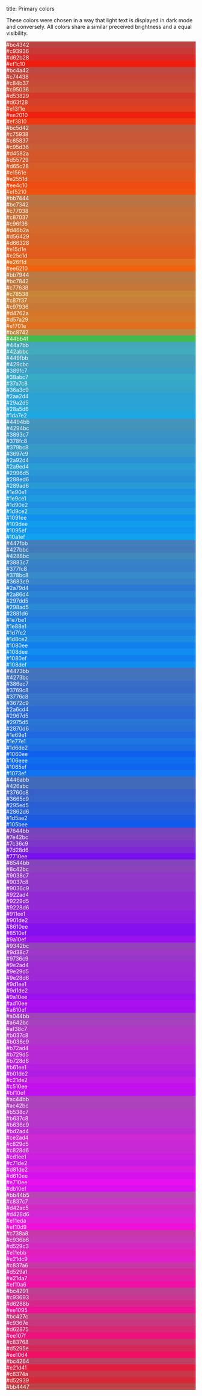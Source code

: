 title: Primary colors

These colors were chosen in a way that light text is displayed in dark mode and conversely.
All colors share a similar preceived brightness and a equal visibility.

<div class="w3-row-padding" style="color:#fff">

<div class="w3-center w3-padding w3-col l1 m2 s3" style="background-color:#bc4342;cursor: copy;" onclick="copyColor(this.textContent);">#bc4342</div>
<div class="w3-center w3-padding w3-col l1 m2 s3" style="background-color:#c93936;cursor: copy;" onclick="copyColor(this.textContent);">#c93936</div>
<div class="w3-center w3-padding w3-col l1 m2 s3" style="background-color:#d62b28;cursor: copy;" onclick="copyColor(this.textContent);">#d62b28</div>
<div class="w3-center w3-padding w3-col l1 m2 s3" style="background-color:#ef1c10;cursor: copy;" onclick="copyColor(this.textContent);">#ef1c10</div>
<div class="w3-center w3-padding w3-col l1 m2 s3" style="background-color:#bc4a42;cursor: copy;" onclick="copyColor(this.textContent);">#bc4a42</div>
<div class="w3-center w3-padding w3-col l1 m2 s3" style="background-color:#c74438;cursor: copy;" onclick="copyColor(this.textContent);">#c74438</div>
<div class="w3-center w3-padding w3-col l1 m2 s3" style="background-color:#c84b37;cursor: copy;" onclick="copyColor(this.textContent);">#c84b37</div>
<div class="w3-center w3-padding w3-col l1 m2 s3" style="background-color:#c95036;cursor: copy;" onclick="copyColor(this.textContent);">#c95036</div>
<div class="w3-center w3-padding w3-col l1 m2 s3" style="background-color:#d53829;cursor: copy;" onclick="copyColor(this.textContent);">#d53829</div>
<div class="w3-center w3-padding w3-col l1 m2 s3" style="background-color:#d63f28;cursor: copy;" onclick="copyColor(this.textContent);">#d63f28</div>
<div class="w3-center w3-padding w3-col l1 m2 s3" style="background-color:#e13f1e;cursor: copy;" onclick="copyColor(this.textContent);">#e13f1e</div>
<div class="w3-center w3-padding w3-col l1 m2 s3" style="background-color:#ee2010;cursor: copy;" onclick="copyColor(this.textContent);">#ee2010</div>
<div class="w3-center w3-padding w3-col l1 m2 s3" style="background-color:#ef3810;cursor: copy;" onclick="copyColor(this.textContent);">#ef3810</div>
<div class="w3-center w3-padding w3-col l1 m2 s3" style="background-color:#bc5d42;cursor: copy;" onclick="copyColor(this.textContent);">#bc5d42</div>
<div class="w3-center w3-padding w3-col l1 m2 s3" style="background-color:#c75938;cursor: copy;" onclick="copyColor(this.textContent);">#c75938</div>
<div class="w3-center w3-padding w3-col l1 m2 s3" style="background-color:#c85837;cursor: copy;" onclick="copyColor(this.textContent);">#c85837</div>
<div class="w3-center w3-padding w3-col l1 m2 s3" style="background-color:#c95d36;cursor: copy;" onclick="copyColor(this.textContent);">#c95d36</div>
<div class="w3-center w3-padding w3-col l1 m2 s3" style="background-color:#d4582a;cursor: copy;" onclick="copyColor(this.textContent);">#d4582a</div>
<div class="w3-center w3-padding w3-col l1 m2 s3" style="background-color:#d55729;cursor: copy;" onclick="copyColor(this.textContent);">#d55729</div>
<div class="w3-center w3-padding w3-col l1 m2 s3" style="background-color:#d65c28;cursor: copy;" onclick="copyColor(this.textContent);">#d65c28</div>
<div class="w3-center w3-padding w3-col l1 m2 s3" style="background-color:#e1561e;cursor: copy;" onclick="copyColor(this.textContent);">#e1561e</div>
<div class="w3-center w3-padding w3-col l1 m2 s3" style="background-color:#e2551d;cursor: copy;" onclick="copyColor(this.textContent);">#e2551d</div>
<div class="w3-center w3-padding w3-col l1 m2 s3" style="background-color:#ee4c10;cursor: copy;" onclick="copyColor(this.textContent);">#ee4c10</div>
<div class="w3-center w3-padding w3-col l1 m2 s3" style="background-color:#ef5210;cursor: copy;" onclick="copyColor(this.textContent);">#ef5210</div>
<div class="w3-center w3-padding w3-col l1 m2 s3" style="background-color:#bb7444;cursor: copy;" onclick="copyColor(this.textContent);">#bb7444</div>
<div class="w3-center w3-padding w3-col l1 m2 s3" style="background-color:#bc7342;cursor: copy;" onclick="copyColor(this.textContent);">#bc7342</div>
<div class="w3-center w3-padding w3-col l1 m2 s3" style="background-color:#c77038;cursor: copy;" onclick="copyColor(this.textContent);">#c77038</div>
<div class="w3-center w3-padding w3-col l1 m2 s3" style="background-color:#c87037;cursor: copy;" onclick="copyColor(this.textContent);">#c87037</div>
<div class="w3-center w3-padding w3-col l1 m2 s3" style="background-color:#c96f36;cursor: copy;" onclick="copyColor(this.textContent);">#c96f36</div>
<div class="w3-center w3-padding w3-col l1 m2 s3" style="background-color:#d46b2a;cursor: copy;" onclick="copyColor(this.textContent);">#d46b2a</div>
<div class="w3-center w3-padding w3-col l1 m2 s3" style="background-color:#d56429;cursor: copy;" onclick="copyColor(this.textContent);">#d56429</div>
<div class="w3-center w3-padding w3-col l1 m2 s3" style="background-color:#d66328;cursor: copy;" onclick="copyColor(this.textContent);">#d66328</div>
<div class="w3-center w3-padding w3-col l1 m2 s3" style="background-color:#e15d1e;cursor: copy;" onclick="copyColor(this.textContent);">#e15d1e</div>
<div class="w3-center w3-padding w3-col l1 m2 s3" style="background-color:#e25c1d;cursor: copy;" onclick="copyColor(this.textContent);">#e25c1d</div>
<div class="w3-center w3-padding w3-col l1 m2 s3" style="background-color:#e26f1d;cursor: copy;" onclick="copyColor(this.textContent);">#e26f1d</div>
<div class="w3-center w3-padding w3-col l1 m2 s3" style="background-color:#ee6210;cursor: copy;" onclick="copyColor(this.textContent);">#ee6210</div>
<div class="w3-center w3-padding w3-col l1 m2 s3" style="background-color:#bb7944;cursor: copy;" onclick="copyColor(this.textContent);">#bb7944</div>
<div class="w3-center w3-padding w3-col l1 m2 s3" style="background-color:#bc7842;cursor: copy;" onclick="copyColor(this.textContent);">#bc7842</div>
<div class="w3-center w3-padding w3-col l1 m2 s3" style="background-color:#c77638;cursor: copy;" onclick="copyColor(this.textContent);">#c77638</div>
<div class="w3-center w3-padding w3-col l1 m2 s3" style="background-color:#c78538;cursor: copy;" onclick="copyColor(this.textContent);">#c78538</div>
<div class="w3-center w3-padding w3-col l1 m2 s3" style="background-color:#c87f37;cursor: copy;" onclick="copyColor(this.textContent);">#c87f37</div>
<div class="w3-center w3-padding w3-col l1 m2 s3" style="background-color:#c97936;cursor: copy;" onclick="copyColor(this.textContent);">#c97936</div>
<div class="w3-center w3-padding w3-col l1 m2 s3" style="background-color:#d4762a;cursor: copy;" onclick="copyColor(this.textContent);">#d4762a</div>
<div class="w3-center w3-padding w3-col l1 m2 s3" style="background-color:#d57a29;cursor: copy;" onclick="copyColor(this.textContent);">#d57a29</div>
<div class="w3-center w3-padding w3-col l1 m2 s3" style="background-color:#e1701e;cursor: copy;" onclick="copyColor(this.textContent);">#e1701e</div>
<div class="w3-center w3-padding w3-col l1 m2 s3" style="background-color:#bc8742;cursor: copy;" onclick="copyColor(this.textContent);">#bc8742</div>
<div class="w3-center w3-padding w3-col l1 m2 s3" style="background-color:#44bb4f;cursor: copy;" onclick="copyColor(this.textContent);">#44bb4f</div>
<div class="w3-center w3-padding w3-col l1 m2 s3" style="background-color:#44a7bb;cursor: copy;" onclick="copyColor(this.textContent);">#44a7bb</div>
<div class="w3-center w3-padding w3-col l1 m2 s3" style="background-color:#42abbc;cursor: copy;" onclick="copyColor(this.textContent);">#42abbc</div>
<div class="w3-center w3-padding w3-col l1 m2 s3" style="background-color:#449fbb;cursor: copy;" onclick="copyColor(this.textContent);">#449fbb</div>
<div class="w3-center w3-padding w3-col l1 m2 s3" style="background-color:#429cbc;cursor: copy;" onclick="copyColor(this.textContent);">#429cbc</div>
<div class="w3-center w3-padding w3-col l1 m2 s3" style="background-color:#389fc7;cursor: copy;" onclick="copyColor(this.textContent);">#389fc7</div>
<div class="w3-center w3-padding w3-col l1 m2 s3" style="background-color:#38abc7;cursor: copy;" onclick="copyColor(this.textContent);">#38abc7</div>
<div class="w3-center w3-padding w3-col l1 m2 s3" style="background-color:#37a7c8;cursor: copy;" onclick="copyColor(this.textContent);">#37a7c8</div>
<div class="w3-center w3-padding w3-col l1 m2 s3" style="background-color:#36a3c9;cursor: copy;" onclick="copyColor(this.textContent);">#36a3c9</div>
<div class="w3-center w3-padding w3-col l1 m2 s3" style="background-color:#2aa2d4;cursor: copy;" onclick="copyColor(this.textContent);">#2aa2d4</div>
<div class="w3-center w3-padding w3-col l1 m2 s3" style="background-color:#29a2d5;cursor: copy;" onclick="copyColor(this.textContent);">#29a2d5</div>
<div class="w3-center w3-padding w3-col l1 m2 s3" style="background-color:#28a5d6;cursor: copy;" onclick="copyColor(this.textContent);">#28a5d6</div>
<div class="w3-center w3-padding w3-col l1 m2 s3" style="background-color:#1da7e2;cursor: copy;" onclick="copyColor(this.textContent);">#1da7e2</div>
<div class="w3-center w3-padding w3-col l1 m2 s3" style="background-color:#4494bb;cursor: copy;" onclick="copyColor(this.textContent);">#4494bb</div>
<div class="w3-center w3-padding w3-col l1 m2 s3" style="background-color:#4294bc;cursor: copy;" onclick="copyColor(this.textContent);">#4294bc</div>
<div class="w3-center w3-padding w3-col l1 m2 s3" style="background-color:#3893c7;cursor: copy;" onclick="copyColor(this.textContent);">#3893c7</div>
<div class="w3-center w3-padding w3-col l1 m2 s3" style="background-color:#378fc8;cursor: copy;" onclick="copyColor(this.textContent);">#378fc8</div>
<div class="w3-center w3-padding w3-col l1 m2 s3" style="background-color:#379bc8;cursor: copy;" onclick="copyColor(this.textContent);">#379bc8</div>
<div class="w3-center w3-padding w3-col l1 m2 s3" style="background-color:#3697c9;cursor: copy;" onclick="copyColor(this.textContent);">#3697c9</div>
<div class="w3-center w3-padding w3-col l1 m2 s3" style="background-color:#2a92d4;cursor: copy;" onclick="copyColor(this.textContent);">#2a92d4</div>
<div class="w3-center w3-padding w3-col l1 m2 s3" style="background-color:#2a9ed4;cursor: copy;" onclick="copyColor(this.textContent);">#2a9ed4</div>
<div class="w3-center w3-padding w3-col l1 m2 s3" style="background-color:#2996d5;cursor: copy;" onclick="copyColor(this.textContent);">#2996d5</div>
<div class="w3-center w3-padding w3-col l1 m2 s3" style="background-color:#288ed6;cursor: copy;" onclick="copyColor(this.textContent);">#288ed6</div>
<div class="w3-center w3-padding w3-col l1 m2 s3" style="background-color:#289ad6;cursor: copy;" onclick="copyColor(this.textContent);">#289ad6</div>
<div class="w3-center w3-padding w3-col l1 m2 s3" style="background-color:#1e90e1;cursor: copy;" onclick="copyColor(this.textContent);">#1e90e1</div>
<div class="w3-center w3-padding w3-col l1 m2 s3" style="background-color:#1e9ce1;cursor: copy;" onclick="copyColor(this.textContent);">#1e9ce1</div>
<div class="w3-center w3-padding w3-col l1 m2 s3" style="background-color:#1d90e2;cursor: copy;" onclick="copyColor(this.textContent);">#1d90e2</div>
<div class="w3-center w3-padding w3-col l1 m2 s3" style="background-color:#1d9ce2;cursor: copy;" onclick="copyColor(this.textContent);">#1d9ce2</div>
<div class="w3-center w3-padding w3-col l1 m2 s3" style="background-color:#1091ee;cursor: copy;" onclick="copyColor(this.textContent);">#1091ee</div>
<div class="w3-center w3-padding w3-col l1 m2 s3" style="background-color:#109dee;cursor: copy;" onclick="copyColor(this.textContent);">#109dee</div>
<div class="w3-center w3-padding w3-col l1 m2 s3" style="background-color:#1095ef;cursor: copy;" onclick="copyColor(this.textContent);">#1095ef</div>
<div class="w3-center w3-padding w3-col l1 m2 s3" style="background-color:#10a1ef;cursor: copy;" onclick="copyColor(this.textContent);">#10a1ef</div>
<div class="w3-center w3-padding w3-col l1 m2 s3" style="background-color:#447fbb;cursor: copy;" onclick="copyColor(this.textContent);">#447fbb</div>
<div class="w3-center w3-padding w3-col l1 m2 s3" style="background-color:#427bbc;cursor: copy;" onclick="copyColor(this.textContent);">#427bbc</div>
<div class="w3-center w3-padding w3-col l1 m2 s3" style="background-color:#4288bc;cursor: copy;" onclick="copyColor(this.textContent);">#4288bc</div>
<div class="w3-center w3-padding w3-col l1 m2 s3" style="background-color:#3883c7;cursor: copy;" onclick="copyColor(this.textContent);">#3883c7</div>
<div class="w3-center w3-padding w3-col l1 m2 s3" style="background-color:#377fc8;cursor: copy;" onclick="copyColor(this.textContent);">#377fc8</div>
<div class="w3-center w3-padding w3-col l1 m2 s3" style="background-color:#378bc8;cursor: copy;" onclick="copyColor(this.textContent);">#378bc8</div>
<div class="w3-center w3-padding w3-col l1 m2 s3" style="background-color:#3683c9;cursor: copy;" onclick="copyColor(this.textContent);">#3683c9</div>
<div class="w3-center w3-padding w3-col l1 m2 s3" style="background-color:#2a79d4;cursor: copy;" onclick="copyColor(this.textContent);">#2a79d4</div>
<div class="w3-center w3-padding w3-col l1 m2 s3" style="background-color:#2a86d4;cursor: copy;" onclick="copyColor(this.textContent);">#2a86d4</div>
<div class="w3-center w3-padding w3-col l1 m2 s3" style="background-color:#297dd5;cursor: copy;" onclick="copyColor(this.textContent);">#297dd5</div>
<div class="w3-center w3-padding w3-col l1 m2 s3" style="background-color:#298ad5;cursor: copy;" onclick="copyColor(this.textContent);">#298ad5</div>
<div class="w3-center w3-padding w3-col l1 m2 s3" style="background-color:#2881d6;cursor: copy;" onclick="copyColor(this.textContent);">#2881d6</div>
<div class="w3-center w3-padding w3-col l1 m2 s3" style="background-color:#1e7be1;cursor: copy;" onclick="copyColor(this.textContent);">#1e7be1</div>
<div class="w3-center w3-padding w3-col l1 m2 s3" style="background-color:#1e88e1;cursor: copy;" onclick="copyColor(this.textContent);">#1e88e1</div>
<div class="w3-center w3-padding w3-col l1 m2 s3" style="background-color:#1d7fe2;cursor: copy;" onclick="copyColor(this.textContent);">#1d7fe2</div>
<div class="w3-center w3-padding w3-col l1 m2 s3" style="background-color:#1d8ce2;cursor: copy;" onclick="copyColor(this.textContent);">#1d8ce2</div>
<div class="w3-center w3-padding w3-col l1 m2 s3" style="background-color:#1080ee;cursor: copy;" onclick="copyColor(this.textContent);">#1080ee</div>
<div class="w3-center w3-padding w3-col l1 m2 s3" style="background-color:#108dee;cursor: copy;" onclick="copyColor(this.textContent);">#108dee</div>
<div class="w3-center w3-padding w3-col l1 m2 s3" style="background-color:#1080ef;cursor: copy;" onclick="copyColor(this.textContent);">#1080ef</div>
<div class="w3-center w3-padding w3-col l1 m2 s3" style="background-color:#108def;cursor: copy;" onclick="copyColor(this.textContent);">#108def</div>
<div class="w3-center w3-padding w3-col l1 m2 s3" style="background-color:#4473bb;cursor: copy;" onclick="copyColor(this.textContent);">#4473bb</div>
<div class="w3-center w3-padding w3-col l1 m2 s3" style="background-color:#4273bc;cursor: copy;" onclick="copyColor(this.textContent);">#4273bc</div>
<div class="w3-center w3-padding w3-col l1 m2 s3" style="background-color:#386ec7;cursor: copy;" onclick="copyColor(this.textContent);">#386ec7</div>
<div class="w3-center w3-padding w3-col l1 m2 s3" style="background-color:#3769c8;cursor: copy;" onclick="copyColor(this.textContent);">#3769c8</div>
<div class="w3-center w3-padding w3-col l1 m2 s3" style="background-color:#3776c8;cursor: copy;" onclick="copyColor(this.textContent);">#3776c8</div>
<div class="w3-center w3-padding w3-col l1 m2 s3" style="background-color:#3672c9;cursor: copy;" onclick="copyColor(this.textContent);">#3672c9</div>
<div class="w3-center w3-padding w3-col l1 m2 s3" style="background-color:#2a6cd4;cursor: copy;" onclick="copyColor(this.textContent);">#2a6cd4</div>
<div class="w3-center w3-padding w3-col l1 m2 s3" style="background-color:#2967d5;cursor: copy;" onclick="copyColor(this.textContent);">#2967d5</div>
<div class="w3-center w3-padding w3-col l1 m2 s3" style="background-color:#2975d5;cursor: copy;" onclick="copyColor(this.textContent);">#2975d5</div>
<div class="w3-center w3-padding w3-col l1 m2 s3" style="background-color:#2870d6;cursor: copy;" onclick="copyColor(this.textContent);">#2870d6</div>
<div class="w3-center w3-padding w3-col l1 m2 s3" style="background-color:#1e69e1;cursor: copy;" onclick="copyColor(this.textContent);">#1e69e1</div>
<div class="w3-center w3-padding w3-col l1 m2 s3" style="background-color:#1e77e1;cursor: copy;" onclick="copyColor(this.textContent);">#1e77e1</div>
<div class="w3-center w3-padding w3-col l1 m2 s3" style="background-color:#1d6de2;cursor: copy;" onclick="copyColor(this.textContent);">#1d6de2</div>
<div class="w3-center w3-padding w3-col l1 m2 s3" style="background-color:#1060ee;cursor: copy;" onclick="copyColor(this.textContent);">#1060ee</div>
<div class="w3-center w3-padding w3-col l1 m2 s3" style="background-color:#106eee;cursor: copy;" onclick="copyColor(this.textContent);">#106eee</div>
<div class="w3-center w3-padding w3-col l1 m2 s3" style="background-color:#1065ef;cursor: copy;" onclick="copyColor(this.textContent);">#1065ef</div>
<div class="w3-center w3-padding w3-col l1 m2 s3" style="background-color:#1073ef;cursor: copy;" onclick="copyColor(this.textContent);">#1073ef</div>
<div class="w3-center w3-padding w3-col l1 m2 s3" style="background-color:#446abb;cursor: copy;" onclick="copyColor(this.textContent);">#446abb</div>
<div class="w3-center w3-padding w3-col l1 m2 s3" style="background-color:#426abc;cursor: copy;" onclick="copyColor(this.textContent);">#426abc</div>
<div class="w3-center w3-padding w3-col l1 m2 s3" style="background-color:#3760c8;cursor: copy;" onclick="copyColor(this.textContent);">#3760c8</div>
<div class="w3-center w3-padding w3-col l1 m2 s3" style="background-color:#3665c9;cursor: copy;" onclick="copyColor(this.textContent);">#3665c9</div>
<div class="w3-center w3-padding w3-col l1 m2 s3" style="background-color:#295ed5;cursor: copy;" onclick="copyColor(this.textContent);">#295ed5</div>
<div class="w3-center w3-padding w3-col l1 m2 s3" style="background-color:#2862d6;cursor: copy;" onclick="copyColor(this.textContent);">#2862d6</div>
<div class="w3-center w3-padding w3-col l1 m2 s3" style="background-color:#1d5ae2;cursor: copy;" onclick="copyColor(this.textContent);">#1d5ae2</div>
<div class="w3-center w3-padding w3-col l1 m2 s3" style="background-color:#105bee;cursor: copy;" onclick="copyColor(this.textContent);">#105bee</div>
<div class="w3-center w3-padding w3-col l1 m2 s3" style="background-color:#7644bb;cursor: copy;" onclick="copyColor(this.textContent);">#7644bb</div>
<div class="w3-center w3-padding w3-col l1 m2 s3" style="background-color:#7e42bc;cursor: copy;" onclick="copyColor(this.textContent);">#7e42bc</div>
<div class="w3-center w3-padding w3-col l1 m2 s3" style="background-color:#7c36c9;cursor: copy;" onclick="copyColor(this.textContent);">#7c36c9</div>
<div class="w3-center w3-padding w3-col l1 m2 s3" style="background-color:#7d28d6;cursor: copy;" onclick="copyColor(this.textContent);">#7d28d6</div>
<div class="w3-center w3-padding w3-col l1 m2 s3" style="background-color:#7710ee;cursor: copy;" onclick="copyColor(this.textContent);">#7710ee</div>
<div class="w3-center w3-padding w3-col l1 m2 s3" style="background-color:#8544bb;cursor: copy;" onclick="copyColor(this.textContent);">#8544bb</div>
<div class="w3-center w3-padding w3-col l1 m2 s3" style="background-color:#8c42bc;cursor: copy;" onclick="copyColor(this.textContent);">#8c42bc</div>
<div class="w3-center w3-padding w3-col l1 m2 s3" style="background-color:#9038c7;cursor: copy;" onclick="copyColor(this.textContent);">#9038c7</div>
<div class="w3-center w3-padding w3-col l1 m2 s3" style="background-color:#9037c8;cursor: copy;" onclick="copyColor(this.textContent);">#9037c8</div>
<div class="w3-center w3-padding w3-col l1 m2 s3" style="background-color:#9036c9;cursor: copy;" onclick="copyColor(this.textContent);">#9036c9</div>
<div class="w3-center w3-padding w3-col l1 m2 s3" style="background-color:#922ad4;cursor: copy;" onclick="copyColor(this.textContent);">#922ad4</div>
<div class="w3-center w3-padding w3-col l1 m2 s3" style="background-color:#9229d5;cursor: copy;" onclick="copyColor(this.textContent);">#9229d5</div>
<div class="w3-center w3-padding w3-col l1 m2 s3" style="background-color:#9228d6;cursor: copy;" onclick="copyColor(this.textContent);">#9228d6</div>
<div class="w3-center w3-padding w3-col l1 m2 s3" style="background-color:#911ee1;cursor: copy;" onclick="copyColor(this.textContent);">#911ee1</div>
<div class="w3-center w3-padding w3-col l1 m2 s3" style="background-color:#901de2;cursor: copy;" onclick="copyColor(this.textContent);">#901de2</div>
<div class="w3-center w3-padding w3-col l1 m2 s3" style="background-color:#8610ee;cursor: copy;" onclick="copyColor(this.textContent);">#8610ee</div>
<div class="w3-center w3-padding w3-col l1 m2 s3" style="background-color:#8510ef;cursor: copy;" onclick="copyColor(this.textContent);">#8510ef</div>
<div class="w3-center w3-padding w3-col l1 m2 s3" style="background-color:#9a10ef;cursor: copy;" onclick="copyColor(this.textContent);">#9a10ef</div>
<div class="w3-center w3-padding w3-col l1 m2 s3" style="background-color:#9342bc;cursor: copy;" onclick="copyColor(this.textContent);">#9342bc</div>
<div class="w3-center w3-padding w3-col l1 m2 s3" style="background-color:#9d38c7;cursor: copy;" onclick="copyColor(this.textContent);">#9d38c7</div>
<div class="w3-center w3-padding w3-col l1 m2 s3" style="background-color:#9736c9;cursor: copy;" onclick="copyColor(this.textContent);">#9736c9</div>
<div class="w3-center w3-padding w3-col l1 m2 s3" style="background-color:#9e2ad4;cursor: copy;" onclick="copyColor(this.textContent);">#9e2ad4</div>
<div class="w3-center w3-padding w3-col l1 m2 s3" style="background-color:#9e29d5;cursor: copy;" onclick="copyColor(this.textContent);">#9e29d5</div>
<div class="w3-center w3-padding w3-col l1 m2 s3" style="background-color:#9e28d6;cursor: copy;" onclick="copyColor(this.textContent);">#9e28d6</div>
<div class="w3-center w3-padding w3-col l1 m2 s3" style="background-color:#9d1ee1;cursor: copy;" onclick="copyColor(this.textContent);">#9d1ee1</div>
<div class="w3-center w3-padding w3-col l1 m2 s3" style="background-color:#9d1de2;cursor: copy;" onclick="copyColor(this.textContent);">#9d1de2</div>
<div class="w3-center w3-padding w3-col l1 m2 s3" style="background-color:#9a10ee;cursor: copy;" onclick="copyColor(this.textContent);">#9a10ee</div>
<div class="w3-center w3-padding w3-col l1 m2 s3" style="background-color:#ad10ee;cursor: copy;" onclick="copyColor(this.textContent);">#ad10ee</div>
<div class="w3-center w3-padding w3-col l1 m2 s3" style="background-color:#a610ef;cursor: copy;" onclick="copyColor(this.textContent);">#a610ef</div>
<div class="w3-center w3-padding w3-col l1 m2 s3" style="background-color:#a044bb;cursor: copy;" onclick="copyColor(this.textContent);">#a044bb</div>
<div class="w3-center w3-padding w3-col l1 m2 s3" style="background-color:#a642bc;cursor: copy;" onclick="copyColor(this.textContent);">#a642bc</div>
<div class="w3-center w3-padding w3-col l1 m2 s3" style="background-color:#af38c7;cursor: copy;" onclick="copyColor(this.textContent);">#af38c7</div>
<div class="w3-center w3-padding w3-col l1 m2 s3" style="background-color:#b037c8;cursor: copy;" onclick="copyColor(this.textContent);">#b037c8</div>
<div class="w3-center w3-padding w3-col l1 m2 s3" style="background-color:#b036c9;cursor: copy;" onclick="copyColor(this.textContent);">#b036c9</div>
<div class="w3-center w3-padding w3-col l1 m2 s3" style="background-color:#b72ad4;cursor: copy;" onclick="copyColor(this.textContent);">#b72ad4</div>
<div class="w3-center w3-padding w3-col l1 m2 s3" style="background-color:#b729d5;cursor: copy;" onclick="copyColor(this.textContent);">#b729d5</div>
<div class="w3-center w3-padding w3-col l1 m2 s3" style="background-color:#b728d6;cursor: copy;" onclick="copyColor(this.textContent);">#b728d6</div>
<div class="w3-center w3-padding w3-col l1 m2 s3" style="background-color:#b61ee1;cursor: copy;" onclick="copyColor(this.textContent);">#b61ee1</div>
<div class="w3-center w3-padding w3-col l1 m2 s3" style="background-color:#b01de2;cursor: copy;" onclick="copyColor(this.textContent);">#b01de2</div>
<div class="w3-center w3-padding w3-col l1 m2 s3" style="background-color:#c21de2;cursor: copy;" onclick="copyColor(this.textContent);">#c21de2</div>
<div class="w3-center w3-padding w3-col l1 m2 s3" style="background-color:#c510ee;cursor: copy;" onclick="copyColor(this.textContent);">#c510ee</div>
<div class="w3-center w3-padding w3-col l1 m2 s3" style="background-color:#bf10ef;cursor: copy;" onclick="copyColor(this.textContent);">#bf10ef</div>
<div class="w3-center w3-padding w3-col l1 m2 s3" style="background-color:#ac44bb;cursor: copy;" onclick="copyColor(this.textContent);">#ac44bb</div>
<div class="w3-center w3-padding w3-col l1 m2 s3" style="background-color:#ac42bc;cursor: copy;" onclick="copyColor(this.textContent);">#ac42bc</div>
<div class="w3-center w3-padding w3-col l1 m2 s3" style="background-color:#b538c7;cursor: copy;" onclick="copyColor(this.textContent);">#b538c7</div>
<div class="w3-center w3-padding w3-col l1 m2 s3" style="background-color:#b637c8;cursor: copy;" onclick="copyColor(this.textContent);">#b637c8</div>
<div class="w3-center w3-padding w3-col l1 m2 s3" style="background-color:#b636c9;cursor: copy;" onclick="copyColor(this.textContent);">#b636c9</div>
<div class="w3-center w3-padding w3-col l1 m2 s3" style="background-color:#bd2ad4;cursor: copy;" onclick="copyColor(this.textContent);">#bd2ad4</div>
<div class="w3-center w3-padding w3-col l1 m2 s3" style="background-color:#ce2ad4;cursor: copy;" onclick="copyColor(this.textContent);">#ce2ad4</div>
<div class="w3-center w3-padding w3-col l1 m2 s3" style="background-color:#c829d5;cursor: copy;" onclick="copyColor(this.textContent);">#c829d5</div>
<div class="w3-center w3-padding w3-col l1 m2 s3" style="background-color:#c828d6;cursor: copy;" onclick="copyColor(this.textContent);">#c828d6</div>
<div class="w3-center w3-padding w3-col l1 m2 s3" style="background-color:#cd1ee1;cursor: copy;" onclick="copyColor(this.textContent);">#cd1ee1</div>
<div class="w3-center w3-padding w3-col l1 m2 s3" style="background-color:#c71de2;cursor: copy;" onclick="copyColor(this.textContent);">#c71de2</div>
<div class="w3-center w3-padding w3-col l1 m2 s3" style="background-color:#d81de2;cursor: copy;" onclick="copyColor(this.textContent);">#d81de2</div>
<div class="w3-center w3-padding w3-col l1 m2 s3" style="background-color:#d610ee;cursor: copy;" onclick="copyColor(this.textContent);">#d610ee</div>
<div class="w3-center w3-padding w3-col l1 m2 s3" style="background-color:#e710ee;cursor: copy;" onclick="copyColor(this.textContent);">#e710ee</div>
<div class="w3-center w3-padding w3-col l1 m2 s3" style="background-color:#db10ef;cursor: copy;" onclick="copyColor(this.textContent);">#db10ef</div>
<div class="w3-center w3-padding w3-col l1 m2 s3" style="background-color:#bb44b5;cursor: copy;" onclick="copyColor(this.textContent);">#bb44b5</div>
<div class="w3-center w3-padding w3-col l1 m2 s3" style="background-color:#c837c7;cursor: copy;" onclick="copyColor(this.textContent);">#c837c7</div>
<div class="w3-center w3-padding w3-col l1 m2 s3" style="background-color:#d42ac5;cursor: copy;" onclick="copyColor(this.textContent);">#d42ac5</div>
<div class="w3-center w3-padding w3-col l1 m2 s3" style="background-color:#d428d6;cursor: copy;" onclick="copyColor(this.textContent);">#d428d6</div>
<div class="w3-center w3-padding w3-col l1 m2 s3" style="background-color:#e11eda;cursor: copy;" onclick="copyColor(this.textContent);">#e11eda</div>
<div class="w3-center w3-padding w3-col l1 m2 s3" style="background-color:#ef10d9;cursor: copy;" onclick="copyColor(this.textContent);">#ef10d9</div>
<div class="w3-center w3-padding w3-col l1 m2 s3" style="background-color:#c738a8;cursor: copy;" onclick="copyColor(this.textContent);">#c738a8</div>
<div class="w3-center w3-padding w3-col l1 m2 s3" style="background-color:#c936b6;cursor: copy;" onclick="copyColor(this.textContent);">#c936b6</div>
<div class="w3-center w3-padding w3-col l1 m2 s3" style="background-color:#d529c3;cursor: copy;" onclick="copyColor(this.textContent);">#d529c3</div>
<div class="w3-center w3-padding w3-col l1 m2 s3" style="background-color:#e11ebb;cursor: copy;" onclick="copyColor(this.textContent);">#e11ebb</div>
<div class="w3-center w3-padding w3-col l1 m2 s3" style="background-color:#e21dc9;cursor: copy;" onclick="copyColor(this.textContent);">#e21dc9</div>
<div class="w3-center w3-padding w3-col l1 m2 s3" style="background-color:#c837a6;cursor: copy;" onclick="copyColor(this.textContent);">#c837a6</div>
<div class="w3-center w3-padding w3-col l1 m2 s3" style="background-color:#d529a1;cursor: copy;" onclick="copyColor(this.textContent);">#d529a1</div>
<div class="w3-center w3-padding w3-col l1 m2 s3" style="background-color:#e21da7;cursor: copy;" onclick="copyColor(this.textContent);">#e21da7</div>
<div class="w3-center w3-padding w3-col l1 m2 s3" style="background-color:#ef10a6;cursor: copy;" onclick="copyColor(this.textContent);">#ef10a6</div>
<div class="w3-center w3-padding w3-col l1 m2 s3" style="background-color:#bc4291;cursor: copy;" onclick="copyColor(this.textContent);">#bc4291</div>
<div class="w3-center w3-padding w3-col l1 m2 s3" style="background-color:#c93693;cursor: copy;" onclick="copyColor(this.textContent);">#c93693</div>
<div class="w3-center w3-padding w3-col l1 m2 s3" style="background-color:#d6288b;cursor: copy;" onclick="copyColor(this.textContent);">#d6288b</div>
<div class="w3-center w3-padding w3-col l1 m2 s3" style="background-color:#ee1095;cursor: copy;" onclick="copyColor(this.textContent);">#ee1095</div>
<div class="w3-center w3-padding w3-col l1 m2 s3" style="background-color:#bc427c;cursor: copy;" onclick="copyColor(this.textContent);">#bc427c</div>
<div class="w3-center w3-padding w3-col l1 m2 s3" style="background-color:#c9367e;cursor: copy;" onclick="copyColor(this.textContent);">#c9367e</div>
<div class="w3-center w3-padding w3-col l1 m2 s3" style="background-color:#d62875;cursor: copy;" onclick="copyColor(this.textContent);">#d62875</div>
<div class="w3-center w3-padding w3-col l1 m2 s3" style="background-color:#ee107f;cursor: copy;" onclick="copyColor(this.textContent);">#ee107f</div>
<div class="w3-center w3-padding w3-col l1 m2 s3" style="background-color:#c83768;cursor: copy;" onclick="copyColor(this.textContent);">#c83768</div>
<div class="w3-center w3-padding w3-col l1 m2 s3" style="background-color:#d5295e;cursor: copy;" onclick="copyColor(this.textContent);">#d5295e</div>
<div class="w3-center w3-padding w3-col l1 m2 s3" style="background-color:#ee1064;cursor: copy;" onclick="copyColor(this.textContent);">#ee1064</div>
<div class="w3-center w3-padding w3-col l1 m2 s3" style="background-color:#bc4264;cursor: copy;" onclick="copyColor(this.textContent);">#bc4264</div>
<div class="w3-center w3-padding w3-col l1 m2 s3" style="background-color:#e21d41;cursor: copy;" onclick="copyColor(this.textContent);">#e21d41</div>
<div class="w3-center w3-padding w3-col l1 m2 s3" style="background-color:#c8374a;cursor: copy;" onclick="copyColor(this.textContent);">#c8374a</div>
<div class="w3-center w3-padding w3-col l1 m2 s3" style="background-color:#d52939;cursor: copy;" onclick="copyColor(this.textContent);">#d52939</div>
<div class="w3-center w3-padding w3-col l1 m2 s3" style="background-color:#bb4447;cursor: copy;" onclick="copyColor(this.textContent);">#bb4447</div>

</div>
<script>
function copyColor(color) {
  navigator.clipboard.writeText(color);
}
</script>